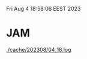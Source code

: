 Fri Aug  4 18:58:06 EEST 2023
# JAM
<a href='./cache/202308/04_18.log'>./cache/202308/04_18.log</a>
